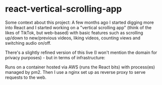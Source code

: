 # react-vertical-scrolling-app
 
Some context about this project: A few months ago I started digging more into React and I started working on a "vertical scrolling app" (think of the likes of TikTok, but web-based) with basic features such as scrolling up/down to new/previous videos, liking videos, counting views and switching audio on/off.

There's a slightly refined version of this live (I won't mention the domain for privacy purposes) - but in terms of infrastructure:

Runs on a container hosted via AWS (runs the React bits) with process(es) managed by pm2. Then I use a nginx set up as reverse proxy to serve requests to the web.